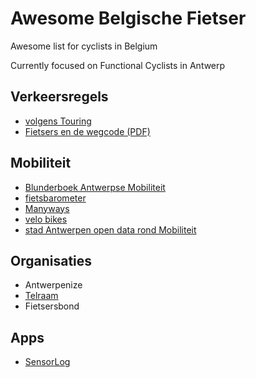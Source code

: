 # Awesome Belgische Fietser
Awesome list for cyclists in Belgium

Currently focused on Functional Cyclists in Antwerp


## Verkeersregels
- [volgens Touring](https://www.touring.be/nl/artikels/verkeersregels-voor-fietsers)
- [Fietsers en de wegcode (PDF)](http://www.lokalepolitie.be/5388/downloads/file/brochures%2Fverkeer/Fietsers_en_de_wegcode_BIVV.pdf)


## Mobiliteit
- [Blunderboek Antwerpse Mobiliteit](http://www.blunderboek.be/)
- [fietsbarometer](http://fietsbarometer.provincieantwerpen.be/geoloketten/?viewer=fietsbarometer)
- [Manyways](https://www.manyways.be/antwerp)
- [velo bikes](https://www.velo-antwerpen.be/)
- [stad Antwerpen open data rond Mobiliteit](https://opendata.antwerpen.be/datasets?tid%5B0%5D=51)


## Organisaties
- Antwerpenize
- [Telraam](https://www.telraam.net/)
- Fietsersbond


## Apps

- [SensorLog](https://itunes.apple.com/us/app/sensorlog/id388014573)
